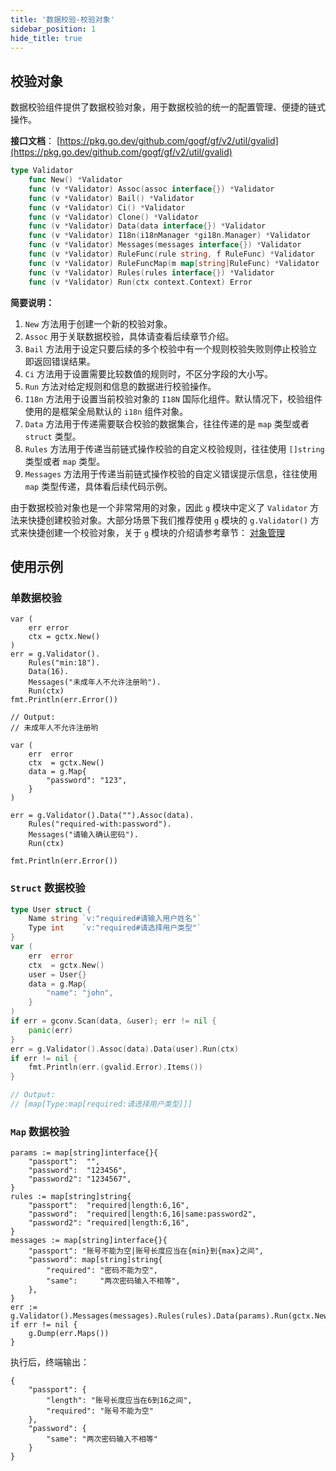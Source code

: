 ```yaml
---
title: '数据校验-校验对象'
sidebar_position: 1
hide_title: true
---
```


## 校验对象

数据校验组件提供了数据校验对象，用于数据校验的统一的配置管理、便捷的链式操作。

**接口文档**： [https://pkg.go.dev/github.com/gogf/gf/v2/util/gvalid](https://pkg.go.dev/github.com/gogf/gf/v2/util/gvalid)

```go
type Validator
    func New() *Validator
    func (v *Validator) Assoc(assoc interface{}) *Validator
    func (v *Validator) Bail() *Validator
    func (v *Validator) Ci() *Validator
    func (v *Validator) Clone() *Validator
    func (v *Validator) Data(data interface{}) *Validator
    func (v *Validator) I18n(i18nManager *gi18n.Manager) *Validator
    func (v *Validator) Messages(messages interface{}) *Validator
    func (v *Validator) RuleFunc(rule string, f RuleFunc) *Validator
    func (v *Validator) RuleFuncMap(m map[string]RuleFunc) *Validator
    func (v *Validator) Rules(rules interface{}) *Validator
    func (v *Validator) Run(ctx context.Context) Error
```

**简要说明：**

1. `New` 方法用于创建一个新的校验对象。
2. `Assoc` 用于关联数据校验，具体请查看后续章节介绍。
3. `Bail` 方法用于设定只要后续的多个校验中有一个规则校验失败则停止校验立即返回错误结果。
4. `Ci` 方法用于设置需要比较数值的规则时，不区分字段的大小写。
5. `Run` 方法对给定规则和信息的数据进行校验操作。
6. `I18n` 方法用于设置当前校验对象的 `I18N` 国际化组件。默认情况下，校验组件使用的是框架全局默认的 `i18n` 组件对象。
7. `Data` 方法用于传递需要联合校验的数据集合，往往传递的是 `map` 类型或者 `struct` 类型。
8. `Rules` 方法用于传递当前链式操作校验的自定义校验规则，往往使用 `[]string` 类型或者 `map` 类型。
9. `Messages` 方法用于传递当前链式操作校验的自定义错误提示信息，往往使用 `map` 类型传递，具体看后续代码示例。

由于数据校验对象也是一个非常常用的对象，因此 `g` 模块中定义了 `Validator` 方法来快捷创建校验对象。大部分场景下我们推荐使用 `g` 模块的 `g.Validator()` 方式来快捷创建一个校验对象，关于 `g` 模块的介绍请参考章节： [对象管理](output/goframe-v2.3-md/核心组件-重点/对象管理)

## 使用示例

### 单数据校验

```
var (
	err error
	ctx = gctx.New()
)
err = g.Validator().
	Rules("min:18").
	Data(16).
	Messages("未成年人不允许注册哟").
	Run(ctx)
fmt.Println(err.Error())

// Output:
// 未成年人不允许注册哟
```

```
var (
	err  error
	ctx  = gctx.New()
	data = g.Map{
		"password": "123",
	}
)

err = g.Validator().Data("").Assoc(data).
	Rules("required-with:password").
	Messages("请输入确认密码").
	Run(ctx)

fmt.Println(err.Error())
```

### `Struct` 数据校验

```go
type User struct {
	Name string `v:"required#请输入用户姓名"`
	Type int    `v:"required#请选择用户类型"`
}
var (
	err  error
	ctx  = gctx.New()
	user = User{}
	data = g.Map{
		"name": "john",
	}
)
if err = gconv.Scan(data, &user); err != nil {
	panic(err)
}
err = g.Validator().Assoc(data).Data(user).Run(ctx)
if err != nil {
	fmt.Println(err.(gvalid.Error).Items())
}

// Output:
// [map[Type:map[required:请选择用户类型]]]
```

### `Map` 数据校验

```
params := map[string]interface{}{
	"passport":  "",
	"password":  "123456",
	"password2": "1234567",
}
rules := map[string]string{
	"passport":  "required|length:6,16",
	"password":  "required|length:6,16|same:password2",
	"password2": "required|length:6,16",
}
messages := map[string]interface{}{
	"passport": "账号不能为空|账号长度应当在{min}到{max}之间",
	"password": map[string]string{
		"required": "密码不能为空",
		"same":     "两次密码输入不相等",
	},
}
err := g.Validator().Messages(messages).Rules(rules).Data(params).Run(gctx.New())
if err != nil {
	g.Dump(err.Maps())
}
```

执行后，终端输出：

```
{
    "passport": {
        "length": "账号长度应当在6到16之间",
        "required": "账号不能为空"
    },
    "password": {
        "same": "两次密码输入不相等"
    }
}
```
